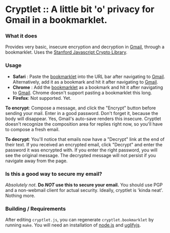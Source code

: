 # Cryptlet :: A little bit 'o' privacy for Gmail in a bookmarklet.

### What it does

Provides very basic, insecure encryption and decryption in [Gmail](http://www.gmail.com/), through a bookmarklet.  Uses the [Stanford Javascript Crypto Library](http://bitwiseshiftleft.github.com/sjcl/).

### Usage

* __Safari__ : Paste the [bookmarklet](cryptlet/blob/master/cryptlet.bookmarklet) into the URL bar after navigating to [Gmail](http://www.gmail.com/).  Alternatively, add it as a bookmark and hit it after navigating to [Gmail](http://www.gmail.com/).
* __Chrome__ : Add the [bookmarklet](cryptlet/blob/master/cryptlet.bookmarklet) as a bookmark and hit it after navigating to [Gmail](http://www.gmail.com/).  Chrome doesn't support pasting a bookmarklet this long.
* __Firefox__: Not supported. Yet.

__To encrypt__: Compose a message, and click the "Encrypt" button before sending your mail.  Enter in a good password.  Don't forget it, because the body will disappear.  Yes, Gmail's auto-save renders this insecure.  Cryptlet doesn't recognize the composition area for replies right now, so you'll have to compose a fresh email.

__To decrypt__: You'll notice that emails now have a "Decrypt" link at the end of their text.  If you received an encrypted email, click "Decrypt" and enter the password it was encrypted with.  If you enter the right password, you will see the original message.  The decrypted message will not persist if you navigate away from the page.

### Is this a good way to secure my email?

_Absolutely not_.  __Do *NOT* use this to secure your email.__  You should use PGP and a non-webmail client for actual security.  Ideally, cryptlet is 'kinda neat'.  Nothing more.

### Building / Requirements

After editing `cryptlet.js`, you can regenerate `cryptlet.bookmarklet` by running `make`.  You will need an installation of [node.js](http://nodejs.org/) and [uglifyjs](https://github.com/mishoo/UglifyJS).
